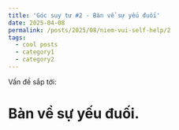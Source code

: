 ```yaml
---
title: 'Góc suy tư #2 - Bàn về sự yếu đuối'
date: 2025-04-08
permalink: /posts/2025/08/niem-vui-self-help/2
tags:
  - cool posts
  - category1
  - category2
---
```

Vấn đề sắp tới:

# Bàn về sự yếu đuối.

